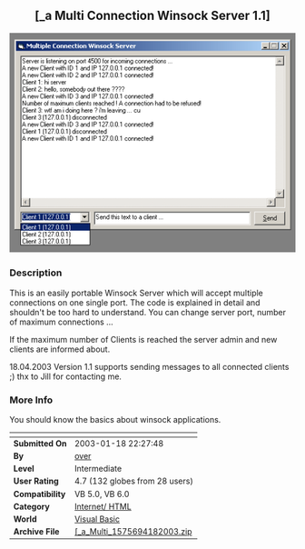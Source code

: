 ﻿<div align="center">

## \[\_a Multi Connection Winsock Server 1\.1\]

<img src="PIC20031181540103711.gif">
</div>

### Description

This is an easily portable Winsock Server which will accept multiple connections on one single port. The code is explained in detail and shouldn't be too hard to understand. You can change server port, number of maximum connections ...

If the maximum number of Clients is reached the server admin and new clients are informed about.

18.04.2003 Version 1.1 supports sending messages to all connected clients ;) thx to Jill for contacting me.
 
### More Info
 
You should know the basics about winsock applications.


<span>             |<span>
---                |---
**Submitted On**   |2003-01-18 22:27:48
**By**             |[over](https://github.com/Planet-Source-Code/PSCIndex/blob/master/ByAuthor/over.md)
**Level**          |Intermediate
**User Rating**    |4.7 (132 globes from 28 users)
**Compatibility**  |VB 5\.0, VB 6\.0
**Category**       |[Internet/ HTML](https://github.com/Planet-Source-Code/PSCIndex/blob/master/ByCategory/internet-html__1-34.md)
**World**          |[Visual Basic](https://github.com/Planet-Source-Code/PSCIndex/blob/master/ByWorld/visual-basic.md)
**Archive File**   |[\[\_a\_Multi\_1575694182003\.zip](https://github.com/Planet-Source-Code/over-a-multi-connection-winsock-server-1-1__1-42546/archive/master.zip)








